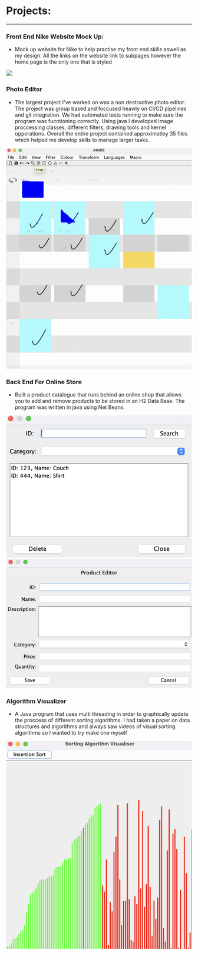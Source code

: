 <title>Portfolio</title>

# Projects:

---

### Front End Nike Website Mock Up:
- Mock up website for Nike to help practise my front end skills aswell as my design. All the links on the website link to subpages however the home page is the only one that is styled

<img src="Screen Shot 2023-07-27 at 4.12.42 PM.png">

### Photo Editor
- The largest project I've worked on was a non destructive photo editor. The project was group based and foccused heavily on CI/CD pipelines and git integration. We had automated tests running to make sure the program was fucntioning correctly. Using java I developed image proccessing classes, different filters, drawing tools and kernel opperations. Overall the entire project contained approximatley 35 files which helped me develop skills to manage larger tasks.

<img src="andie.png">


### Back End For Online Store
- Built a product catalogue that runs behind an online shop that allows you to add and remove products to be stored in an H2 Data Base. The program was written in java using Net Beans.

<img src="cat_1.png">

<img src="cat_2.png">


### Algorithm Visualizer
- A Java program that uses multi threading in order to graphically update the proccess of different sorting algorithms. I had taken a paper on data structures and algorithms and always saw videos of visual sorting algorithms so I wanted to try make one myself

<img src="Screen Shot 2023-07-27 at 4.05.58 PM.png"/>